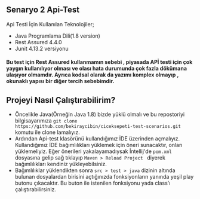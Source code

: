 ## Senaryo 2 Api-Test

Api Testi İçin Kullanılan Teknolojiler;
- Java Programlama Dili(1.8 version)
- Rest Assured 4.4.0
- Junit 4.13.2 versiyonu

#### Bu test için Rest Assured kullanmamın sebebi , piyasada APİ testi için çok yaygın kullanılıyor olması ve olası hata durumunda çok fazla dökümana ulaşıyor olmamdır. Ayrıca kodsal olarak da yazımı komplex olmayıp , okunaklı yapısı bir diğer tercih sebebimdir.

## Projeyi Nasıl Çalıştırabilirim?
 - Öncelikle Java(Örneğin Java 1.8) bizde yüklü olmalı ve bu repostoriyi bilgisayarımıza `git clone https://github.com/bekiraycibin/ciceksepeti-test-scenarios.git` komutu ile clone lamalıyız.
 - Ardından Api-test klasörünü kullandığımız İDE üzerinden açmalıyız. Kullandığımız İDE bağımlılıkları yüklemek için öneri sunacaktır, onları yüklemeliyiz. Eğer önerileri yakalayamadıysak İntellij'de `pom.xml` dosyasına gelip sağ tıklayıp `Maven > Reload Project ` diyerek bağımlılıkları kendiniz yükleyebilsiniz.
 - Bağımlılıklar yüklendikten sonra `src > test > java` dizinin altında bulunan dosyalardan birisini açtığınızda fonksiyonların yanında yeşil play butonu çıkacaktır. Bu buton ile istenilen fonksiyonu yada class'ı çalıştırabilirsiniz.
 
 
